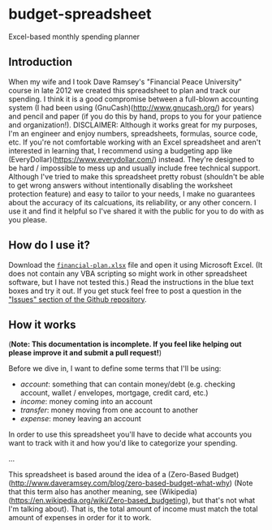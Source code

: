 # budget-spreadsheet
Excel-based monthly spending planner

## Introduction
When my wife and I took Dave Ramsey's "Financial Peace University" course in late 2012 we created this spreadsheet to plan and track our spending.
I think it is a good compromise between a full-blown accounting system (I had been using (GnuCash)(http://www.gnucash.org/) for years)
and pencil and paper (if you do this by hand, props to you for your patience and organization!).
DISCLAIMER: Although it works great for my purposes, I'm an engineer and enjoy numbers, spreadsheets, formulas, source code, etc.
If you're not comfortable working with an Excel spreadsheet and aren't interested in learning that, I recommend using a budgeting app like (EveryDollar)(https://www.everydollar.com/) instead. They're designed to be hard / impossible to mess up and usually include free technical support.
Although I've tried to make this spreadsheet pretty robust (shouldn't be able to get wrong answers without intentionally disabling the worksheet protection feature) and easy to tailor to your needs, I make no guarantees about the accuracy of its calcuations, its reliability, or any other concern. I use it and find it helpful so I've shared it with the public for you to do with as you please.

## How do I use it?
Download the [`financial-plan.xlsx`](./financial-plan.xlsx) file and open it using Microsoft Excel.
(It does not contain any VBA scripting so might work in other spreadsheet software, but I have not tested this.)
Read the instructions in the blue text boxes and try it out. If you get stuck feel free to post a question in the ["Issues" section of the Github repository](https://github.com/jacobq/budget-spreadsheet/issues).

## How it works
(**Note: This documentation is incomplete. If you feel like helping out please improve it and submit a pull request!**)

Before we dive in, I want to define some terms that I'll be using:
- *account*: something that can contain money/debt (e.g. checking account, wallet / envelopes, mortgage, credit card, etc.)
- *income*: money coming into an account
- *transfer*: money moving from one account to another
- *expense*: money leaving an account

In order to use this spreadsheet you'll have to decide what accounts you want to track with it and how you'd like to categorize your spending.

...

This spreadsheet is based around the idea of a (Zero-Based Budget)(http://www.daveramsey.com/blog/zero-based-budget-what-why)
(Note that this term also has another meaning, see (Wikipedia)(https://en.wikipedia.org/wiki/Zero-based_budgeting), but that's not what I'm talking about).
That is, the total amount of income must match the total amount of expenses in order for it to work.


